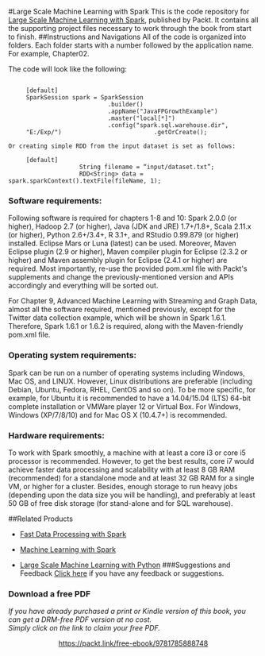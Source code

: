 #Large Scale Machine Learning with Spark
This is the code repository for [Large Scale Machine Learning with Spark](https://www.packtpub.com/big-data-and-business-intelligence/machine-learning-spark?utm_source=github&utm_medium=repository&utm_campaign=9781783288519), published by Packt. It contains all the supporting project files necessary to work through the book from start to finish.
##Instructions and Navigations
All of the code is organized into folders. Each folder starts with a number followed by the application name. For example, Chapter02.



The code will look like the following:
```

     [default] 
     SparkSession spark = SparkSession 
                            .builder() 
                            .appName("JavaFPGrowthExample") 
                            .master("local[*]") 
                            .config("spark.sql.warehouse.dir", 
     "E:/Exp/")                          .getOrCreate(); 

Or creating simple RDD from the input dataset is set as follows: 

     [default] 
                    String filename = “input/dataset.txt”; 
                    RDD<String> data = spark.sparkContext().textFile(fileName, 1); 

```

### Software requirements: 

Following software is required for chapters 1-8 and 10: Spark 2.0.0 (or higher), Hadoop 2.7 
(or higher), Java (JDK and JRE) 1.7+/1.8+, Scala 2.11.x (or higher), Python 2.6+/3.4+, R 3.1+, 
and RStudio 0.99.879 (or higher) installed. Eclipse Mars or Luna (latest) can be used. 
Moreover, Maven Eclipse plugin (2.9 or higher), Maven compiler plugin for Eclipse (2.3.2 or 
higher) and Maven assembly plugin for Eclipse (2.4.1 or higher) are required. Most 
importantly, re-use the provided pom.xml file with Packt's supplements and change the 
previously-mentioned version and APIs accordingly and everything will be sorted out. 

For Chapter 9, Advanced Machine Learning with Streaming and Graph Data, almost all the 
software required, mentioned previously, except for the Twitter data collection example, 
which will be shown in Spark 1.6.1. Therefore, Spark 1.6.1 or 1.6.2 is required, along with 
the Maven-friendly pom.xml file. 

### Operating system requirements: 

Spark can be run on a number of operating systems including Windows, Mac OS, and 
LINUX. However, Linux distributions are preferable (including Debian, Ubuntu, Fedora, 
RHEL, CentOS and so on). To be more specific, for example, for Ubuntu it is recommended 
to have a 14.04/15.04 (LTS) 64-bit complete installation or VMWare player 12 or Virtual 
Box.  For Windows, Windows (XP/7/8/10) and for Mac OS X (10.4.7+) is recommended. 

### Hardware requirements: 

To work with Spark smoothly, a machine with at least a core i3 or core i5 processor is 
recommended.  However, to get the best results, core i7 would achieve faster data 
processing and scalability with at least 8 GB RAM (recommended) for a standalone mode 
and at least 32 GB RAM for a single VM, or higher for a cluster. Besides, enough storage to 
run heavy jobs (depending upon the data size you will be handling), and preferably at least 
50 GB of free disk storage (for stand-alone and for SQL warehouse).

##Related Products
* [Fast Data Processing with Spark](https://www.packtpub.com/big-data-and-business-intelligence/fast-data-processing-spark?utm_source=github&utm_medium=repository&utm_campaign=9781782167068)

* [Machine Learning with Spark](https://www.packtpub.com/big-data-and-business-intelligence/machine-learning-spark?utm_source=github&utm_medium=repository&utm_campaign=9781783288519)

* [Large Scale Machine Learning with Python](https://www.packtpub.com/big-data-and-business-intelligence/large-scale-machine-learning-python?utm_source=github&utm_medium=repository&utm_campaign=9781785887215)
###Suggestions and Feedback
[Click here](https://docs.google.com/forms/d/e/1FAIpQLSe5qwunkGf6PUvzPirPDtuy1Du5Rlzew23UBp2S-P3wB-GcwQ/viewform) if you have any feedback or suggestions.
### Download a free PDF

 <i>If you have already purchased a print or Kindle version of this book, you can get a DRM-free PDF version at no cost.<br>Simply click on the link to claim your free PDF.</i>
<p align="center"> <a href="https://packt.link/free-ebook/9781785888748">https://packt.link/free-ebook/9781785888748 </a> </p>